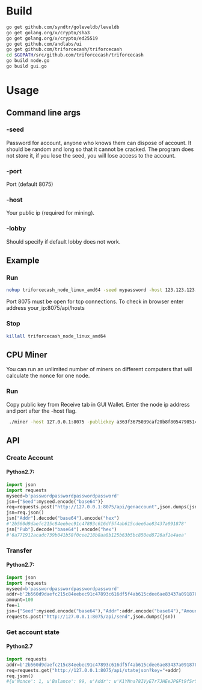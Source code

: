 # Build
```bash
go get github.com/syndtr/goleveldb/leveldb
go get golang.org/x/crypto/sha3
go get golang.org/x/crypto/ed25519
go get github.com/andlabs/ui
go get github.com/triforcecash/triforcecash
cd $GOPATH/src/github.com/triforcecash/triforcecash
go build node.go
go build gui.go
```
# Usage
## Command line args
### -seed 
Password for account, anyone who knows them can dispose of account.
It should be random and long so that it cannot be cracked.
The program does not store it, if you lose the seed, you will lose access to the account.
### -port
Port (default 8075) 
### -host
Your public ip (required for mining).
### -lobby
Should specify if default lobby does not work.
## Example
### Run
```bash
nohup triforcecash_node_linux_amd64 -seed mypassword -host 123.123.123.123 & 
```
Port 8075 must be open for tcp connections.
To check in browser enter address your_ip:8075/api/hosts
### Stop
```bash
killall triforcecash_node_linux_amd64 
```
## CPU Miner
You can run an unlimited number of miners on different computers that will calculate the nonce for one node.
### Run
Copy public key from Receive tab in GUI Wallet.
Enter the node ip address and port after the -host flag.
```bash
 ./miner -host 127.0.0.1:8075 -publickey a363f3675039caf20b8f805479051482e3c87b69d39b9b94f568778e8335a586 -threads 6
```
## API

### Create Account

#### Python2.7:
```python
import json
import requests
myseed=b'passwordpasswordpasswordpassword'
jsn={"Seed":myseed.encode("base64")}
req=requests.post("http://127.0.0.1:8075/api/genaccount",json.dumps(jsn))
jsn=req.json()
jsn["Addr"].decode("base64").encode("hex")
#'2b560d9daefc215c84eebec91c47893c616df5f4ab615cdee6ae83437a091878'
jsn["Pub"].decode("base64").encode("hex")
#'6a771912acadc739b041b58f0cee218b8aa8b125b63b5bc850ed8726af1e4aea'
```


### Transfer

#### Python2.7:
```python
import json
import requests
myseed=b'passwordpasswordpasswordpassword'
addr=b'2b560d9daefc215c84eebec91c47893c616df5f4ab615cdee6ae83437a091878'.decode("hex")
amount=100
fee=1
jsn={"Seed":myseed.encode("base64"),"Addr":addr.encode("base64"),"Amount":amount,"Fee":fee}
requests.post("http://127.0.0.1:8075/api/send",json.dumps(jsn))
```
### Get account state
#### Python2.7
```python
import requests
addr=b'2b560d9daefc215c84eebec91c47893c616df5f4ab615cdee6ae83437a091878'
req=requests.get("http://127.0.0.1:8075/api/statejson?key="+addr)
req.json()
#{u'Nonce': 1, u'Balance': 99, u'Addr': u'K1YNna78IVyE7r7JHEeJPGFt9fSrYVze5q6DQ3oJGHg=', u'LastBlockId': 838}
